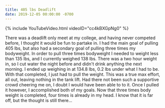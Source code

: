 ```yaml
---
title: 405 lbs Deadlift
date: 2019-12-05 00:00:00 -0700
---
```


{% include YouTubeVideo.html videoID="cc4kBXGpNg0" %}

There was a deadlift only meet at my college, and having never competed before, I thought it would be fun to partake in. I had the main goal of pulling 405 lbs, but also had a secondary goal of pulling three times my bodyweight. In order to pull three times bodyweight I needed to weight less than 135 lbs, and I currently weighed 138 lbs. There was a two hour weight in, so I cut water the night before and didn't drink anything the next morning. I ended up weighing in at 134.8 lbs, 0.2 lbs under what I had to be. With that completed, I just had to pull the weight. This was a true max effort, all out, leaving nothing in the tank lift. Had there not been such a supportive crowd cheering me on, I doubt I would have been able to to it. Once I pulled it however, I accomplished both of my goals. Now that three times body weight is completed, four times is already in my head. I know that it is far off, but the thought is still there...
